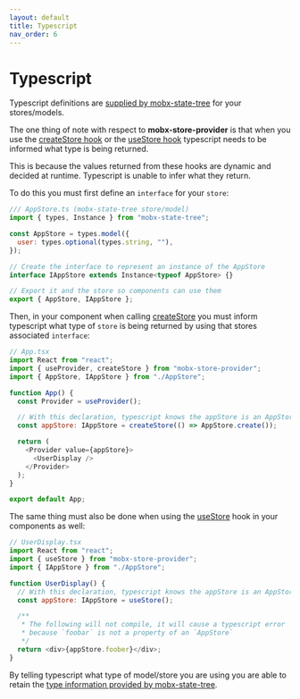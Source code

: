```yaml
---
layout: default
title: Typescript
nav_order: 6
---
```


# Typescript

Typescript definitions are [supplied by mobx-state-tree](https://mobx-state-tree.js.org/tips/typescript#using-a-mst-type-at-design-time) for your stores/models.

The one thing of note with respect to **mobx-store-provider** is that when you use the [createStore hook](/api/createStore) or the [useStore hook](/api/useStore) typescript needs to be informed what type is being returned.

This is because the values returned from these hooks are dynamic and decided at runtime. Typescript is unable to infer what they return.

To do this you must first define an `interface` for your `store`:

```javascript
/// AppStore.ts (mobx-state-tree store/model)
import { types, Instance } from "mobx-state-tree";

const AppStore = types.model({
  user: types.optional(types.string, ""),
});

// Create the interface to represent an instance of the AppStore
interface IAppStore extends Instance<typeof AppStore> {}

// Export it and the store so components can use them
export { AppStore, IAppStore };
```

Then, in your component when calling [createStore](/api/createStore) you must inform typescript what type of `store` is being returned by using that stores associated `interface`:

```javascript
// App.tsx
import React from "react";
import { useProvider, createStore } from "mobx-store-provider";
import { AppStore, IAppStore } from "./AppStore";

function App() {
  const Provider = useProvider();

  // With this declaration, typescript knows the appStore is an AppStore
  const appStore: IAppStore = createStore(() => AppStore.create());

  return (
    <Provider value={appStore}>
      <UserDisplay />
    </Provider>
  );
}

export default App;
```

The same thing must also be done when using the [useStore](/api/useStore) hook in your components as well:

```javascript
// UserDisplay.tsx
import React from "react";
import { useStore } from "mobx-store-provider";
import { IAppStore } from "./AppStore";

function UserDisplay() {
  // With this declaration, typescript knows the appStore is an AppStore
  const appStore: IAppStore = useStore();

  /**
   * The following will not compile, it will cause a typescript error
   * because `foobar` is not a property of an `AppStore`
   */
  return <div>{appStore.foober}</div>;
}
```

By telling typescript what type of model/store you are using you are able to retain the [type information provided by mobx-state-tree](https://mobx-state-tree.js.org/tips/typescript#using-a-mst-type-at-design-time).
